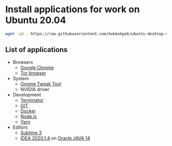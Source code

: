 # Install applications for work on Ubuntu 20.04
```sh
wget -qO - https://raw.githubusercontent.com/kokkekpek/ubuntu-desktop-setup/master/ubuntu-desktop-setup.sh | bash -
```

## List of applications
* Browsers
    * [Google Chrome](https://www.google.ru/intl/en/chrome)
    * [Tor browser](https://www.torproject.org/download)
* System
    * [Gnome Tweak Tool](https://wiki.gnome.org/Apps/Tweaks)
    * NVIDIA driver
* Development
    * [Terminator](https://github.com/gnome-terminator/terminator)
    * [GIT](https://git-scm.com)
    * [Docker](https://www.docker.com)
    * [Node.js](https://nodejs.org)
    * [Yarn](https://yarnpkg.com)
* Editors
    * [Sublime 3](https://www.sublimetext.com/3)
    * [IDEA 2020.1.4](https://www.jetbrains.com) on [Oracle JAVA 14](https://www.oracle.com/java/technologies)